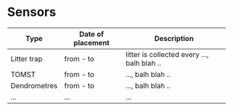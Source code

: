 # Sensors

| Type  | Date of placement | Description |
| ------------------- | ------------------- | ------------------- |  
| Litter trap |from - to | litter is collected every ..., balh blah .. |
| TOMST |from - to |   ..., balh blah .. |
| Dendrometres |from - to |   ..., balh blah .. |
| ... |... | ... |

